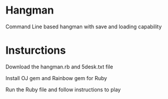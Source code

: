 # Hangman
Command Line based hangman with save and loading capability
 
# Insturctions
Download the hangman.rb and 5desk.txt file

Install OJ gem and Rainbow gem for Ruby

Run the Ruby file and follow instructions to play


